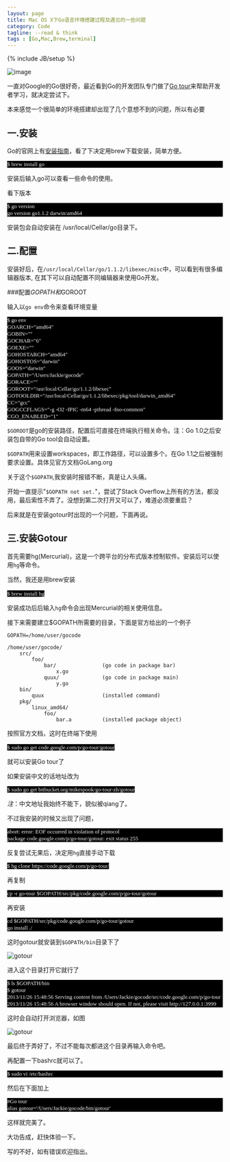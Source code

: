 ```yaml
---
layout: page
title: Mac OS X下Go语言环境搭建过程及遇见的一些问题
category: Code
tagline: --read & think
tags : [Go,Mac,Brew,terminal]
---
```

{% include JB/setup %}

![image](http://pic.yupoo.com/jok3r/Dlb48L3V/medish.jpg?resize=200%2C120)

一直对Google的Go很好奇，最近看到Go的开发团队专门做了[Go tour](https://code.google.com/p/go-tour)来帮助开发者学习，就决定尝试下。

本来感觉一个很简单的环境搭建却出现了几个意想不到的问题，所以有必要 

## 一.安装

Go的官网上有[安装指南](http://golang.org/doc/install/)，看了下决定用brew下载安装，简单方便。

<p style="margin: 0px; font-size: 13px; font-family: Menlo; color: #f5f5f5; background-color: #000000;">$ brew install go</p>

安装后输入go可以查看一些命令的使用。

看下版本
<p style="margin: 0px; font-size: 13px; font-family: Menlo; color: #f5f5f5; background-color: #000000;">$ go version</p>
<p style="margin: 0px; font-size: 13px; font-family: Menlo; color: #f5f5f5; background-color: #000000;">go version go1.1.2 darwin/amd64</p>

安装包会自动安装在 /usr/local/Cellar/go目录下。

## 二.配置

安装好后，在`/usr/local/Cellar/go/1.1.2/libexec/misc`中，可以看到有很多编辑器版本, 在其下可以自动配置不同编辑器来使用Go开发。

###配置$GOPATH和$GOROOT

输入以`go env`命令来查看环境变量

<p style="margin: 0px; font-size: 13px; font-family: Menlo; color: #f5f5f5; background-color: #000000;">$ go env</p>
<p style="margin: 0px; font-size: 13px; font-family: Menlo; color: #f5f5f5; background-color: #000000;">GOARCH="amd64"</p>
<p style="margin: 0px; font-size: 13px; font-family: Menlo; color: #f5f5f5; background-color: #000000;">GOBIN=""</p>
<p style="margin: 0px; font-size: 13px; font-family: Menlo; color: #f5f5f5; background-color: #000000;">GOCHAR="6"</p>
<p style="margin: 0px; font-size: 13px; font-family: Menlo; color: #f5f5f5; background-color: #000000;">GOEXE=""</p>
<p style="margin: 0px; font-size: 13px; font-family: Menlo; color: #f5f5f5; background-color: #000000;">GOHOSTARCH="amd64"</p>
<p style="margin: 0px; font-size: 13px; font-family: Menlo; color: #f5f5f5; background-color: #000000;">GOHOSTOS="darwin"</p>
<p style="margin: 0px; font-size: 13px; font-family: Menlo; color: #f5f5f5; background-color: #000000;">GOOS="darwin"</p>
<p style="margin: 0px; font-size: 13px; font-family: Menlo; color: #f5f5f5; background-color: #000000;">GOPATH="/Users/Jackie/gocode"</p>
<p style="margin: 0px; font-size: 13px; font-family: Menlo; color: #f5f5f5; background-color: #000000;">GORACE=""</p>
<p style="margin: 0px; font-size: 13px; font-family: Menlo; color: #f5f5f5; background-color: #000000;">GOROOT="/usr/local/Cellar/go/1.1.2/libexec"</p>
<p style="margin: 0px; font-size: 13px; font-family: Menlo; color: #f5f5f5; background-color: #000000;">GOTOOLDIR="/usr/local/Cellar/go/1.1.2/libexec/pkg/tool/darwin_amd64"</p>
<p style="margin: 0px; font-size: 13px; font-family: Menlo; color: #f5f5f5; background-color: #000000;">CC="gcc"</p>
<p style="margin: 0px; font-size: 13px; font-family: Menlo; color: #f5f5f5; background-color: #000000;">GOGCCFLAGS="-g -O2 -fPIC -m64 -pthread -fno-common"</p>
<p style="margin: 0px; font-size: 13px; font-family: Menlo; color: #f5f5f5; background-color: #000000;">CGO_ENABLED="1"</p>

`$GOROOT`是go的安装路径，配置后可直接在终端执行相关命令。注：Go 1.0之后安装包自带的Go tool会自动设置。

`$GOPATH`用来设置workspaces，即工作路径，可以设置多个。在Go  1.1之后被强制要求设置。具体见官方文档GoLang.org

关于这个`$GOPATH`,我安装时报错不断，真是让人头痛。

开始一直提示"`$GOPATH not set.`"，尝试了Stack Overflow上所有的方法，都没用，最后索性不弄了。没想到第二次打开又可以了，难道必须要重启？

后来就是在安装gotour时出现的一个问题，下面再说。

## 三.安装Gotour 

首先需要hg(Mercurial)，这是一个跨平台的分布式版本控制软件。安装后可以使用`hg`等命令。

当然，我还是用brew安装

<p><span style="color: #f5f5f5; font-family: Menlo; font-size: 13px; background-color: #000000;">$ brew install hg</span> </p>

安装成功后后输入`hg`命令会出现Mercurial的相关使用信息。

接下来需要建立$GOPATH所需要的目录，下面是官方给出的一个例子

	GOPATH=/home/user/gocode
 
    /home/user/gocode/
        src/
            foo/
                bar/               (go code in package bar)
                    x.go
                quux/              (go code in package main)
                    y.go
        bin/
            quux                   (installed command)
        pkg/
            linux_amd64/
                foo/
                    bar.a          (installed package object)
按照官方文档，这时在终端下使用

<p><span style="color: #f5f5f5; font-family: Menlo; font-size: 13px; background-color: #000000;">$ sudo go get code.google.com/p/go-tour/gotour</span> </p>

就可以安装Go tour了

如果安装中文的话地址改为

<p><span style="color: #f5f5f5; font-family: Menlo; font-size: 13px; background-color: #000000;">$ sudo go get bitbucket.org/mikespook/go-tour-zh/gotour</span></p>

*注*：中文地址我始终不能下，貌似被qiang了。

不过我安装的时候又出现了问题，

<p style="margin: 0px; font-size: 13px; font-family: Menlo; color: #f5f5f5; background-color: #000000;">abort: error: EOF occurred in violation of protocol  </p>
<p style="margin: 0px; font-size: 13px; font-family: Menlo; color: #f5f5f5; background-color: #000000;">package code.google.com/p/go-tour/gotour: exit status 255 </p>

反复尝试无果后，决定用`hg`直接手动下载

<p><span style="color: #f5f5f5; font-family: Menlo; font-size: 13px; background-color: #000000;">$ hg clone https://code.google.com/p/go-tour/</span></p>

再复制

<p style="margin: 0px; font-size: 13px; font-family: Menlo; color: #f5f5f5; background-color: #000000;">cp -r go-tour $GOPATH/src/pkg/code.google.com/p/go-tour/gotour</p>

再安装

<p style="margin: 0px; font-size: 13px; font-family: Menlo; color: #f5f5f5; background-color: #000000;">cd $GOPATH/src/pkg/code.google.com/p/go-tour/gotour</p>
<p style="margin: 0px; font-size: 13px; font-family: Menlo; color: #f5f5f5; background-color: #000000;">go install ./</p>

这时gotour就安装到`$GOPATH/bin`目录下了

![gotour](http://pic.yupoo.com/jok3r/Dlb47kTH/medish.jpg)

进入这个目录打开它就行了

<p style="margin: 0px; font-size: 13px; font-family: Menlo; color: #f5f5f5; background-color: #000000;">$ ls $GOPATH/bin</p>
<p style="margin: 0px; font-size: 13px; font-family: Menlo; color: #f5f5f5; background-color: #000000;">$ gotour</p>
<p style="margin: 0px; font-size: 13px; font-family: Menlo; color: #f5f5f5; background-color: #000000;">2013/11/26 15:48:56 Serving content from /Users/Jackie/gocode/src/code.google.com/p/go-tour</p>
<p style="margin: 0px; font-size: 13px; font-family: Menlo; color: #f5f5f5; background-color: #000000;">2013/11/26 15:48:56 A browser window should open. If not, please visit http://127.0.0.1:3999</p>

这时会自动打开浏览器，如图

![gotour](http://pic.yupoo.com/jok3r/Dlb48CVp/medish.jpg)

最后终于弄好了，不过不能每次都进这个目录再输入命令吧。

再配置一下bashrc就可以了。

<p style="margin: 0px; font-size: 13px; font-family: Menlo; color: #f5f5f5; background-color: #000000;">$ sudo vi /etc/bashrc</p>

然后在下面加上

<p style="margin: 0px; font-size: 13px; font-family: Menlo; color: #f5f5f5; background-color: #000000;">#Go tour</p>
<p style="margin: 0px; font-size: 13px; font-family: Menlo; color: #f5f5f5; background-color: #000000;">alias gotour='/Users/Jackie/gocode/bin/gotour'</p>

这样就完美了。

大功告成，赶快体验一下。

写的不好，如有错误欢迎指出。